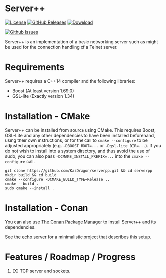 # Server++

[![License](https://img.shields.io/github/license/KazDragon/serverpp.svg)](https://en.wikipedia.org/wiki/MIT_License)
[![GitHub Releases](https://img.shields.io/github/release/KazDragon/serverpp.svg)](https://github.com/KazDragon/serverpp/releases)
[![Download](https://api.bintray.com/packages/kazdragon/conan-public/serverpp%3Akazdragon/images/download.svg)](https://bintray.com/kazdragon/conan-public/serverpp%3Akazdragon/_latestVersion)

[![Github Issues](https://img.shields.io/github/issues/KazDragon/serverpp.svg)](https://github.com/KazDragon/serverpp/issues)

Server++ is an implementation of a basic networking server such as might be used for the connection handling of a Telnet server.

# Requirements

Server++ requires a C++14 compiler and the following libraries:
  * Boost (At least version 1.69.0)
  * GSL-lite (Exactly version 1.34)

# Installation - CMake

Server++ can be installed from source using CMake.  This requires Boost, GSL-Lite and any other dependencies to have been installed beforehand, using their own instructions, or for the call to `cmake --configure` to be adjusted appropriately (e.g. `-DBOOST_ROOT=...` or `-Dgsl-lite_DIR=...`).  If you do not wish to install into a system directory, and thus avoid the use of sudo, you can also pass `-DCMAKE_INSTALL_PREFIX=...` into the `cmake --configure` call.

    git clone https://github.com/KazDragon/serverpp.git && cd serverpp
    mkdir build && cd build
    cmake --configure -DCMAKE_BUILD_TYPE=Release ..
    cmake --build .
    sudo cmake --install .

# Installation - Conan

You can also use [The Conan Package Manager](https://conan.io/) to install Server++ and its dependencies.

See [the echo server](example/echo) for a minimalistic project that describes this setup.

# Features / Roadmap / Progress

1. [X] TCP server and sockets.
